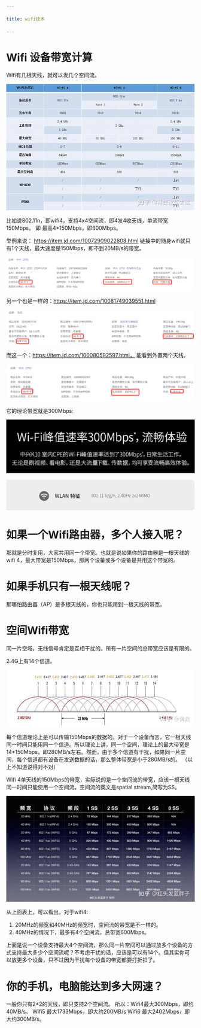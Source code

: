 ```yaml
---

title: wifi技术

---
```


# Wifi 设备带宽计算

Wifi有几根天线，就可以发几个空间流。

![picture 1](assets/wifi-1708675457996.png)  

比如说802.11n，即wifi4，支持4x4空间流，即4发4收天线，单流带宽150Mbps。
即 最高4*150Mbps，即600Mbps。


举例来说：
https://item.jd.com/10072909022808.html
链接中的随身wifi就只有1个天线，最大速度是150Mbps，即不到20MB/s的带宽。

![picture 2](assets/wifi-1708675707465.png)  

另一个也是一样的：https://item.jd.com/10081749039551.html

![picture 3](assets/wifi-1708675838654.png)  

而这一个：https://item.jd.com/100080592597.html， 能看到外置两个天线。

![picture 4](assets/wifi-1708675960370.png)  

它的理论带宽就是300Mbps:

![picture 5](assets/wifi-1708676014831.png)  

![picture 6](assets/wifi-1708676114481.png)  


# 如果一个Wifi路由器，多个人接入呢？


那就是分时复用，大家共用同一个带宽。也就是说如果你的路由器是一根天线的wifi 4，最大带宽是150Mbps，那两个设备或多个设备是共用这个带宽的。

# 如果手机只有一根天线呢？

那哪怕路由器（AP）是多根天线的，你也只能用到一根天线的带宽。

# 空间Wifi带宽

同一片空域，无线信号肯定是互相干扰的。所有一片空间的总带宽应该是有限的。

2.4G上有14个信道。

![picture 7](assets/wifi-1708677093308.png)  

每个信道理论上是可以传输150Mbps的数据的。对于一个设备而言，它一根天线同一时间只能用同一个信道。所以理论上讲，同一个空间，理论上的最大带宽是14*150Mbps，即280MB/s左右。然而，由于多个信道有干扰，如果同一片空间，每个信道都有设备在发送数据的话，那么整体带宽是小于280MB/s的。 （以上不知道说得对不对）

Wifi 4单天线的150Mbps的带宽，实际说的是一个空间流的带宽，应该一根天线同一时间只能使用一个空间流。空间流的英文是spatial stream,简写为SS。

![picture 8](assets/wifi-1708678943426.png)  

从上面表上，可以看出，对于wifi4:
1. 20MHz的频宽和40MHz的频宽时，空间流的带宽是不一样的。
2. 40MHz的情况下，最多有4个空间流，总带宽600Mbps。

上面是说一个设备支持最大4个空间流，那么同一片空间可以通过放多个设备的方式支持最大多少个空间流呢？不考虑干扰的话，应该是可以有14个。但其实你可以放更多个设备，只不过因为干扰每个设备的带宽都要打折扣了。


# 你的手机，电脑能达到多大网速？

一般你只有2*2的天线，即只支持2个空间流。
所以：Wifi4最大300Mbps，即约40MB/s。
Wifi5 最大1733Mbps，即大约200MB/s
Wifi6 最大2402Mbps，即大约300MB/s。